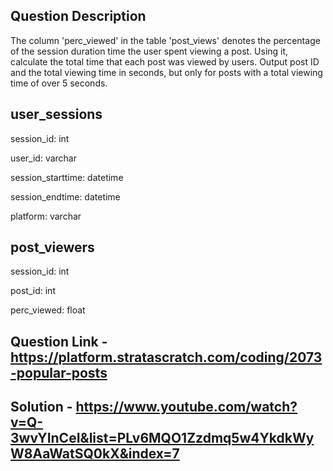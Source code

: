 ## Question Description

The column 'perc_viewed' in the table 'post_views' denotes the percentage of the session duration time the user spent viewing a post. Using it, 
calculate the total time that each post was viewed by users. Output post ID and the total viewing time in seconds, but only for posts with a total viewing time of over 5 seconds.

## user_sessions
session_id:                   int

user_id:                      varchar

session_starttime:            datetime

session_endtime:              datetime

platform:                     varchar

## post_viewers
session_id:                   int

post_id:                      int

perc_viewed:                  float


## Question Link - https://platform.stratascratch.com/coding/2073-popular-posts

## Solution - https://www.youtube.com/watch?v=Q-3wvYInCeI&list=PLv6MQO1Zzdmq5w4YkdkWyW8AaWatSQ0kX&index=7
